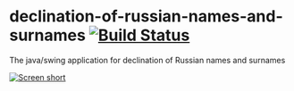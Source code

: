 declination-of-russian-names-and-surnames [![Build Status](https://secure.travis-ci.org/javadev/Declination-of-Russian-names-and-surnames.png)](https://travis-ci.org/javadev/Declination-of-Russian-names-and-surnames)
=========================================

The java/swing application for declination of Russian names and surnames

[![Screen short](https://raw.github.com/javadev/declination-of-russian-names-and-surnames/master/declination-of-names.png)](https://github.com/javadev/Declination-of-Russian-names-and-surnames/)
